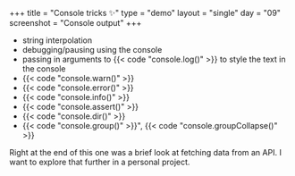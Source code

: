 +++
title = "Console tricks ✨"
type = "demo"
layout = "single"
day = "09"
screenshot = "Console output"
+++

* string interpolation
* debugging/pausing using the console
* passing in arguments to {{< code "console.log()" >}} to style the text in the console
* {{< code "console.warn()" >}}
* {{< code "console.error()" >}}
* {{< code "console.info()" >}}
* {{< code "console.assert()" >}}
* {{< code "console.dir()" >}}
* {{< code "console.group()" >}}", {{< code "console.groupCollapse()" >}}

Right at the end of this one was a brief look at fetching data from an API. I want to explore that further in a personal project.